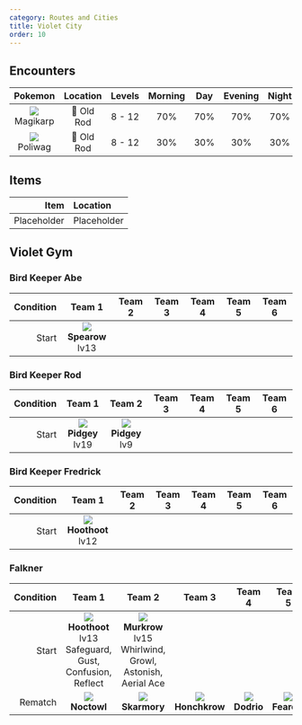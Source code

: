 ```yaml
---
category: Routes and Cities
title: Violet City
order: 10
---
```

## Encounters

| Pokemon | Location | Levels | Morning | Day | Evening | Night |
|:---:|:---:|:---:|:---:|:---:|:---:|:---:|
| ![](https://www.serebii.net/pokedex-dp/icon/129.gif) Magikarp | 🎣 Old Rod | 8 - 12 | 70% | 70% | 70% | 70% |
| ![](https://www.serebii.net/pokedex-dp/icon/060.gif) Poliwag | 🎣 Old Rod | 8 - 12 | 30% | 30% | 30% | 30% |

## Items

| Item | Location |
|---:|:---|
| Placeholder | Placeholder |

## Violet Gym
### Bird Keeper Abe

| Condition | Team 1 | Team 2 | Team 3 | Team 4 | Team 5 | Team 6 |
|---:|:---:|:---:|:---:|:---:|:---:|:---:|
| Start | ![](https://www.serebii.net/pokedex-dp/icon/021.gif) **Spearow** <br /> lv13 |  | | | | |

### Bird Keeper Rod

| Condition | Team 1 | Team 2 | Team 3 | Team 4 | Team 5 | Team 6 |
|---:|:---:|:---:|:---:|:---:|:---:|:---:|
| Start | ![](https://www.serebii.net/pokedex-dp/icon/016.gif) **Pidgey** <br /> lv19 | ![](https://www.serebii.net/pokedex-dp/icon/016.gif) **Pidgey** <br /> lv9 | | | | |

### Bird Keeper Fredrick

| Condition | Team 1 | Team 2 | Team 3 | Team 4 | Team 5 | Team 6 |
|---:|:---:|:---:|:---:|:---:|:---:|:---:|
| Start | ![](https://www.serebii.net/pokedex-dp/icon/163.gif) **Hoothoot** <br /> lv12 | | | | | |

### Falkner

| Condition | Team 1 | Team 2 | Team 3 | Team 4 | Team 5 | Team 6 |
|---:|:---:|:---:|:---:|:---:|:---:|:---:|
| Start | ![](https://www.serebii.net/pokedex-dp/icon/163.gif) **Hoothoot** <br /> lv13 <br /> Safeguard, Gust, Confusion, Reflect | ![](https://www.serebii.net/pokedex-dp/icon/198.gif) **Murkrow** <br /> lv15 <br /> Whirlwind, Growl, Astonish, Aerial Ace | | | | |
| Rematch | ![](https://www.serebii.net/pokedex-dp/icon/164.gif) **Noctowl** | ![](https://www.serebii.net/pokedex-dp/icon/227.gif) **Skarmory** | ![](https://www.serebii.net/pokedex-dp/icon/430.gif) **Honchkrow** | ![](https://www.serebii.net/pokedex-dp/icon/085.gif) **Dodrio** | ![](https://www.serebii.net/pokedex-dp/icon/022.gif) **Fearow** | ![](https://www.serebii.net/pokedex-dp/icon/178.gif) **Xatu** |